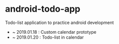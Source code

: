 # android-todo-app
Todo-list application to practice android development

- ~ 2019.01.18 : Custom calendar prototype
- ~ 2019.01.20 : Todo-list in calendar
